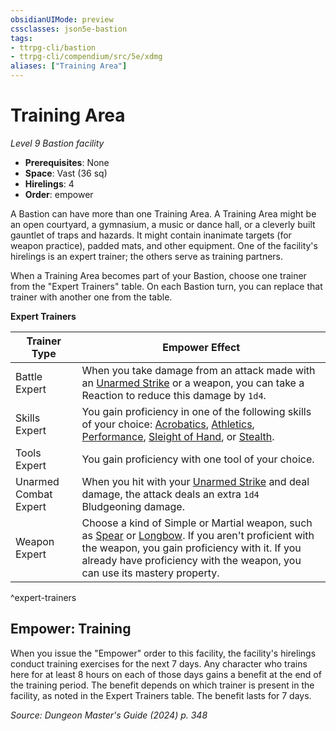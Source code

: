 ```yaml
---
obsidianUIMode: preview
cssclasses: json5e-bastion
tags:
- ttrpg-cli/bastion
- ttrpg-cli/compendium/src/5e/xdmg
aliases: ["Training Area"]
---
```

# Training Area
*Level 9 Bastion facility*  

- **Prerequisites**: None
- **Space**: Vast (36 sq)
- **Hirelings**: 4
- **Order**: empower

A Bastion can have more than one Training Area. A Training Area might be an open courtyard, a gymnasium, a music or dance hall, or a cleverly built gauntlet of traps and hazards. It might contain inanimate targets (for weapon practice), padded mats, and other equipment. One of the facility's hirelings is an expert trainer; the others serve as training partners.

When a Training Area becomes part of your Bastion, choose one trainer from the "Expert Trainers" table. On each Bastion turn, you can replace that trainer with another one from the table.

**Expert Trainers**

| Trainer Type | Empower Effect |
|--------------|----------------|
| Battle Expert | When you take damage from an attack made with an [Unarmed Strike](3-Mechanics/CLI/rules/variant-rules/unarmed-strike-xphb.md) or a weapon, you can take a Reaction to reduce this damage by `1d4`. |
| Skills Expert | You gain proficiency in one of the following skills of your choice: [Acrobatics](3-Mechanics/CLI/rules/skills.md#Acrobatics), [Athletics](3-Mechanics/CLI/rules/skills.md#Athletics), [Performance](3-Mechanics/CLI/rules/skills.md#Performance), [Sleight of Hand](3-Mechanics/CLI/rules/skills.md#Sleight%20of%20Hand), or [Stealth](3-Mechanics/CLI/rules/skills.md#Stealth). |
| Tools Expert | You gain proficiency with one tool of your choice. |
| Unarmed Combat Expert | When you hit with your [Unarmed Strike](3-Mechanics/CLI/rules/variant-rules/unarmed-strike-xphb.md) and deal damage, the attack deals an extra `1d4` Bludgeoning damage. |
| Weapon Expert | Choose a kind of Simple or Martial weapon, such as [Spear](3-Mechanics/CLI/items/spear-xphb.md) or [Longbow](3-Mechanics/CLI/items/longbow-xphb.md). If you aren't proficient with the weapon, you gain proficiency with it. If you already have proficiency with the weapon, you can use its mastery property. |
^expert-trainers

## Empower: Training

When you issue the "Empower" order to this facility, the facility's hirelings conduct training exercises for the next 7 days. Any character who trains here for at least 8 hours on each of those days gains a benefit at the end of the training period. The benefit depends on which trainer is present in the facility, as noted in the Expert Trainers table. The benefit lasts for 7 days.

*Source: Dungeon Master's Guide (2024) p. 348*